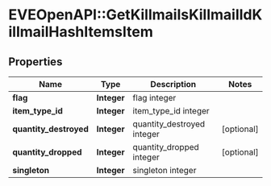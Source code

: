 # EVEOpenAPI::GetKillmailsKillmailIdKillmailHashItemsItem

## Properties
Name | Type | Description | Notes
------------ | ------------- | ------------- | -------------
**flag** | **Integer** | flag integer | 
**item_type_id** | **Integer** | item_type_id integer | 
**quantity_destroyed** | **Integer** | quantity_destroyed integer | [optional] 
**quantity_dropped** | **Integer** | quantity_dropped integer | [optional] 
**singleton** | **Integer** | singleton integer | 


